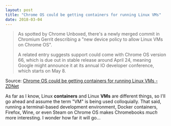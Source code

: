 ```yaml
---
layout: post
title: "Chrome OS could be getting containers for running Linux VMs"
date: 2018-03-04
---
```


> As spotted by Chrome Unboxed, there's a newly merged commit in Chromium Gerrit describing a "new device policy to allow Linux VMs on Chrome OS".
>
> A related entry suggests support could come with Chrome OS version 66, which is due out in stable release around April 24, meaning Google might announce it at its annual IO developer conference, which starts on May 8.

Source: [Chrome OS could be getting containers for running Linux VMs - ZDNet](http://www.zdnet.com/article/chrome-os-could-be-getting-containers-for-running-linux-vms/)

As far as I know, Linux **containers** and Linux **VMs** are different things, so I'll go ahead and assume the term "VM" is being used colloquially. That said, running a terminal-based development environment, Docker containers, Firefox, Wine, or even Steam on Chrome OS makes Chromebooks _much_ more interesting. I wonder how far it will go...
